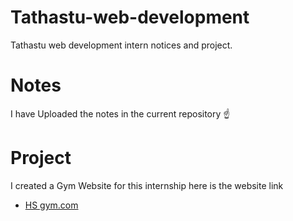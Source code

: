 # Tathastu-web-development
Tathastu web development intern notices and project.

# Notes
I have Uploaded the notes in the current repository ☝

# Project
I created a Gym Website for this internship here is the website link 
- [HS gym.com](https://harsha094.github.io/gym-website/) 
